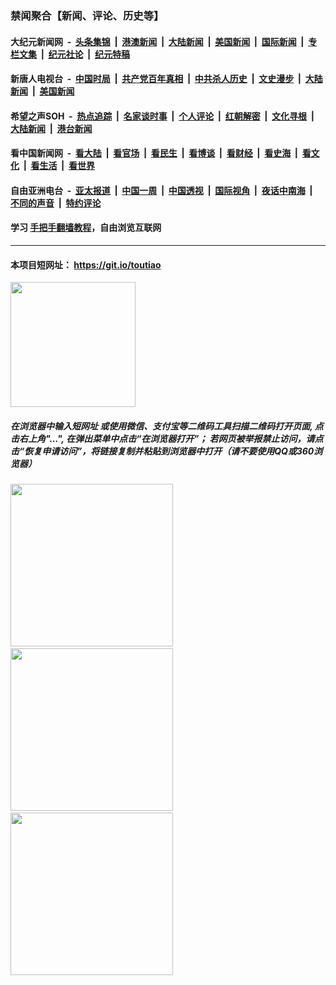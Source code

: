 ### 禁闻聚合【新闻、评论、历史等】

#### 大纪元新闻网 &nbsp;-&nbsp; [头条集锦](indexes/E头条集锦.md?t=02071211) &nbsp;|&nbsp; [港澳新闻](indexes/E港澳新闻.md?t=02071211)  &nbsp;|&nbsp; [大陆新闻](indexes/E大陆新闻.md?t=02071211) &nbsp;|&nbsp; [美国新闻](indexes/E美国新闻.md?t=02071211) &nbsp;|&nbsp; [国际新闻](indexes/E国际新闻.md?t=02071211) &nbsp;|&nbsp; [专栏文集](indexes/E专栏文集.md?t=02071211) &nbsp;|&nbsp; [纪元社论](indexes/E纪元社论.md?t=02071211) &nbsp;|&nbsp; [纪元特稿](indexes/E纪元特稿.md?t=02071211) 

#### 新唐人电视台 &nbsp;-&nbsp; [中国时局](indexes/N中国时局.md?t=02071211) &nbsp;|&nbsp; [共产党百年真相](indexes/N共产党百年真相.md?t=02071211) &nbsp;|&nbsp; [中共杀人历史](indexes/N中共杀人历史.md?t=02071211) &nbsp;|&nbsp; [文史漫步](indexes/N文史漫步.md?t=02071211) &nbsp;|&nbsp; [大陆新闻](indexes/N大陆新闻.md?t=02071211) &nbsp;|&nbsp; [美国新闻](indexes/N美国新闻.md?t=02071211)

#### 希望之声SOH &nbsp;-&nbsp; [热点追踪](indexes/H热点追踪.md?t=02071211) &nbsp;|&nbsp; [名家谈时事](indexes/H名家谈时事.md?t=02071211) &nbsp;|&nbsp; [个人评论](indexes/H个人评论.md?t=02071211)  &nbsp;|&nbsp; [红朝解密](indexes/H红朝解密.md?t=02071211) &nbsp;|&nbsp; [文化寻根](indexes/H文化寻根.md?t=02071211) &nbsp;|&nbsp; [大陆新闻](indexes/H大陆新闻.md?t=02071211) &nbsp;|&nbsp; [港台新闻](indexes/H港台新闻.md?t=02071211)

#### 看中国新闻网 &nbsp;-&nbsp; [看大陆](indexes/S看大陆.md?t=02071211) &nbsp;|&nbsp; [看官场](indexes/S看官场.md?t=02071211) &nbsp;|&nbsp; [看民生](indexes/S看民生.md?t=02071211)  &nbsp;|&nbsp; [看博谈](indexes/S看博谈.md?t=02071211) &nbsp;|&nbsp; [看财经](indexes/S看财经.md?t=02071211) &nbsp;|&nbsp; [看史海](indexes/S看史海.md?t=02071211) &nbsp;|&nbsp; [看文化](indexes/S看文化.md?t=02071211) &nbsp;|&nbsp; [看生活](indexes/S看生活.md?t=02071211) &nbsp;|&nbsp; [看世界](indexes/S看世界.md?t=02071211)

#### 自由亚洲电台 &nbsp;-&nbsp; [亚太报道](indexes/R亚太报道.md?t=02071211) &nbsp;|&nbsp; [中国一周](indexes/R中国一周.md?t=02071211) &nbsp;|&nbsp; [中国透视](indexes/R中国透视.md?t=02071211)  &nbsp;|&nbsp; [国际视角](indexes/R国际视角.md?t=02071211) &nbsp;|&nbsp; [夜话中南海](indexes/R夜话中南海.md?t=02071211) &nbsp;|&nbsp; [不同的声音](indexes/R不同的声音.md?t=02071211) &nbsp;|&nbsp; [特约评论](indexes/R特约评论.md?t=02071211)

#### 学习 [手把手翻墙教程](https://github.com/gfw-breaker/guides/wiki)，自由浏览互联网

----

#### 本项目短网址： https://git.io/toutiao
<img src="https://raw.githubusercontent.com/gfw-breaker/banned-news/master/scripts/img/qr.png" width="200px"/>  

##### 在浏览器中输入短网址 或使用微信、支付宝等二维码工具扫描二维码打开页面, 点击右上角"...", 在弹出菜单中点击“在浏览器打开”； 若网页被举报禁止访问，请点击“恢复申请访问”，将链接复制并粘贴到浏览器中打开（请不要使用QQ或360浏览器）

<img src="https://raw.githubusercontent.com/gfw-breaker/banned-news/master/scripts/img/1.png" width="260px"/> &nbsp; <img src="https://raw.githubusercontent.com/gfw-breaker/banned-news/master/scripts/img/2.png" width="260px"/> &nbsp; <img src="https://raw.githubusercontent.com/gfw-breaker/banned-news/master/scripts/img/3.png" width="260px"/>

